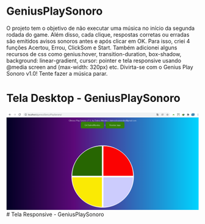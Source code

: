 # GeniusPlaySonoro
O projeto tem o objetivo de não executar uma música no início da segunda rodada do game. Além disso, cada clique, respostas corretas ou erradas são emitidos avisos sonoros antes e após clicar em OK. Para isso, criei 4 funções Acertou, Errou, ClickSom e Start. Também adicionei alguns recursos de css como genius:hover, transition-duration, box-shadow, background: linear-gradient, cursor: pointer e tela responsive usando @media screen and (max-width: 320px) etc. Divirta-se com o Genius Play Sonoro v1.0! Tente fazer a música parar.
# Tela Desktop - GeniusPlaySonoro
<img src="https://raw.githubusercontent.com/DalmoMendes/GeniusPlaySonoro/master/GeniusPlaySonoro-Front-end-Start.bmp"/>
# Tela Responsive - GeniusPlaySonoro
